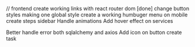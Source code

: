 // frontend
create working links with react router dom [done]
change button styles making one global style
create a working humbuger menu on mobile
create steps sidebar
Handle animations
Add hover effect on services

Better handle error both sqlalchemy and axios
Add icon on button create task
